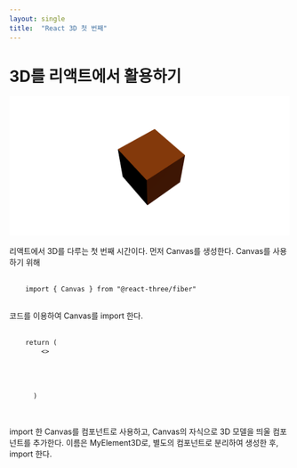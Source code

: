 ```yaml
---
layout: single
title:  "React 3D 첫 번째"
---
```


# 3D를 리액트에서 활용하기

![Alt text](./images/3d_rect.png)

리액트에서 3D를 다루는 첫 번째 시간이다. 먼저 Canvas를 생성한다.
Canvas를 사용하기 위해

<pre>
  <code>
    import { Canvas } from "@react-three/fiber"
  </code>
</pre>

코드를 이용하여 Canvas를 import 한다.

<pre>
  <code>
    return (
        <>
        <Canvas>
          <MyElement3D></MyElement3D>
        </Canvas>
        </>
      )
    </code>
  </pre>

import 한 Canvas를 컴포넌트로 사용하고, Canvas의 자식으로 3D 모델을 띄울 컴포넌트를 추가한다.
이름은 MyElement3D로, 별도의 컴포넌트로 분리하여 생성한 후, import 한다.



